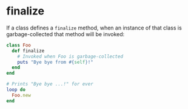 # finalize

If a class defines a `finalize` method, when an instance of that class is garbage-collected that method will be invoked:

```ruby
class Foo
  def finalize
    # Invoked when Foo is garbage-collected
    puts "Bye bye from #{self}!"
  end
end

# Prints "Bye bye ...!" for ever
loop do
  Foo.new
end
```
